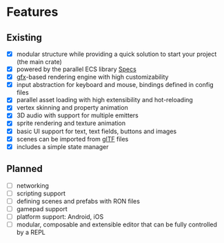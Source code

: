 # Features

## Existing

* [x] modular structure while providing a quick solution to start your project (the main crate)
* [x] powered by the parallel ECS library [Specs]
* [x] [gfx]-based rendering engine with high customizability
* [x] input abstraction for keyboard and mouse, bindings defined in config files
* [x] parallel asset loading with high extensibility and hot-reloading
* [x] vertex skinning and property animation
* [x] 3D audio with support for multiple emitters
* [x] sprite rendering and texture animation
* [x] basic UI support for text, text fields, buttons and images
* [x] scenes can be imported from [glTF] files
* [x] includes a simple state manager

## Planned

* [ ] networking
* [ ] scripting support
* [ ] defining scenes and prefabs with RON files
* [ ] gamepad support
* [ ] platform support: Android, iOS
* [ ] modular, composable and extensible editor that can be fully controlled by a REPL

[Specs]: https://github.com/slide-rs/specs
[gfx]: https://github.com/gfx-rs/gfx
[glTF]: https://www.khronos.org/gltf/

